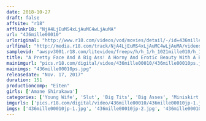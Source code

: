 ```yaml
---
date: 2018-10-27
draft: false
affsite: "r18"
afflinkr18: "NjA4LjEuMS4xLjAuMC4wLjAuMA"
url: "436mille00010"
urloriginal: "http://www.r18.com/videos/vod/movies/detail/-/id=436mille00010"
urlfinal: "http://media.r18.com/track/NjA4LjEuMS4xLjAuMC4wLjAuMA/videos/vod/movies/detail/-/id=436mille00010"
samplevid: "awspv3001.r18.com/litevideo/freepv/h/h_1/h_1021mille010/h_1021mille010_dmb_w.mp4"
title: "A Pretty Face And A Big Ass! A Horny And Erotic Beauty With A Big Ass In A Tight Skirt Amane Shirakawa"
mainimgurl: "pics.r18.com/digital/video/436mille00010/436mille00010ps.jpg"
mainimgs: "436mille00010ps.jpg"
releasedate: "Nov. 17, 2017"
duration: 151
productioncomp: "Eiten"
girls: ['Amane Shirakawa']
categories: ['Young Wife', 'Slut', 'Big Tits', 'Big Asses', 'Miniskirt', 'Groping', 'Featured Actress', 'Lotion', 'Hi-Def']
imgurls: ['pics.r18.com/digital/video/436mille00010/436mille00010jp-1.jpg', 'pics.r18.com/digital/video/436mille00010/436mille00010jp-2.jpg', 'pics.r18.com/digital/video/436mille00010/436mille00010jp-3.jpg', 'pics.r18.com/digital/video/436mille00010/436mille00010jp-4.jpg', 'pics.r18.com/digital/video/436mille00010/436mille00010jp-5.jpg', 'pics.r18.com/digital/video/436mille00010/436mille00010jp-6.jpg', 'pics.r18.com/digital/video/436mille00010/436mille00010jp-7.jpg', 'pics.r18.com/digital/video/436mille00010/436mille00010jp-8.jpg', 'pics.r18.com/digital/video/436mille00010/436mille00010jp-9.jpg', 'pics.r18.com/digital/video/436mille00010/436mille00010jp-10.jpg', 'pics.r18.com/digital/video/436mille00010/436mille00010jp-11.jpg', 'pics.r18.com/digital/video/436mille00010/436mille00010jp-12.jpg', 'pics.r18.com/digital/video/436mille00010/436mille00010jp-13.jpg', 'pics.r18.com/digital/video/436mille00010/436mille00010jp-14.jpg', 'pics.r18.com/digital/video/436mille00010/436mille00010jp-15.jpg', 'pics.r18.com/digital/video/436mille00010/436mille00010jp-16.jpg', 'pics.r18.com/digital/video/436mille00010/436mille00010jp-17.jpg', 'pics.r18.com/digital/video/436mille00010/436mille00010jp-18.jpg', 'pics.r18.com/digital/video/436mille00010/436mille00010jp-19.jpg', 'pics.r18.com/digital/video/436mille00010/436mille00010jp-20.jpg']
imgs: ['436mille00010jp-1.jpg', '436mille00010jp-2.jpg', '436mille00010jp-3.jpg', '436mille00010jp-4.jpg', '436mille00010jp-5.jpg', '436mille00010jp-6.jpg', '436mille00010jp-7.jpg', '436mille00010jp-8.jpg', '436mille00010jp-9.jpg', '436mille00010jp-10.jpg', '436mille00010jp-11.jpg', '436mille00010jp-12.jpg', '436mille00010jp-13.jpg', '436mille00010jp-14.jpg', '436mille00010jp-15.jpg', '436mille00010jp-16.jpg', '436mille00010jp-17.jpg', '436mille00010jp-18.jpg', '436mille00010jp-19.jpg', '436mille00010jp-20.jpg']
---
```

